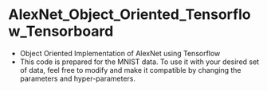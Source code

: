 # AlexNet_Object_Oriented_Tensorflow_Tensorboard
- Object Oriented Implementation of AlexNet using Tensorflow
- This code is prepared for the MNIST data. To use it with your desired set of data, feel free to modify and make it compatible by changing the parameters and hyper-parameters.
